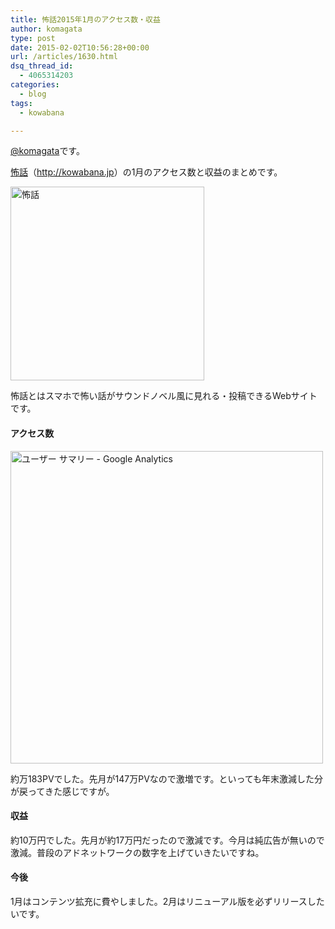 ```yaml
---
title: 怖話2015年1月のアクセス数・収益
author: komagata
type: post
date: 2015-02-02T10:56:28+00:00
url: /articles/1630.html
dsq_thread_id:
  - 4065314203
categories:
  - blog
tags:
  - kowabana

---
```

[@komagata][1]です。

<a title="怖話" href="http://kowabana.jp" target="_blank">怖話</a>（<a title="怖話" href="http://kowabana.jp" target="_blank">http://kowabana.jp</a>）の1月のアクセス数と収益のまとめです。

<p class="center">
  <a href="http://kowabana.jp"><img alt="怖話" width="310px" src="http://i.gyazo.com/ff5b492d054535e070efa53593bbbc26.png" /></a>
</p>

怖話とはスマホで怖い話がサウンドノベル風に見れる・投稿できるWebサイトです。

#### アクセス数

<p class="center">
  <img alt="ユーザー サマリー - Google Analytics" src="http://i.gyazo.com/b263f7e65241e915fd24c92fa4b30397.png" width="500px" />
</p>

約万183PVでした。先月が147万PVなので激増です。といっても年末激減した分が戻ってきた感じですが。

#### 収益

約10万円でした。先月が約17万円だったので激減です。今月は純広告が無いので激減。普段のアドネットワークの数字を上げていきたいですね。

#### 今後

1月はコンテンツ拡充に費やしました。2月はリニューアル版を必ずリリースしたいです。

 [1]: http://twitter.com/komagata